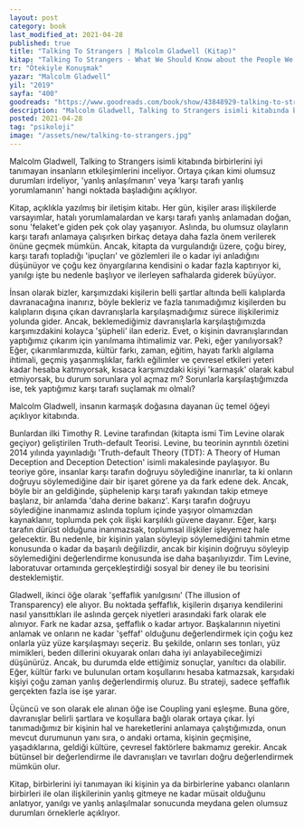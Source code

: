 ```yaml
---
layout: post
category: book
last_modified_at: 2021-04-28
published: true
title: "Talking To Strangers | Malcolm Gladwell (Kitap)"
kitap: "Talking To Strangers - What We Should Know about the People We Don't Know"
tr: "Ötekiyle Konuşmak"
yazar: "Malcolm Gladwell"
yil: "2019" 
sayfa: "400"
goodreads: "https://www.goodreads.com/book/show/43848929-talking-to-strangers"
description: "Malcolm Gladwell, Talking to Strangers isimli kitabında birbirlerini iyi tanımayan insanların etkileşimlerini inceliyor. Ortaya çıkan kimi olumsuz durumları irdeliyor, 'yanlış anlaşılmanın' veya 'karşı tarafı yanlış yorumlamanın' hangi noktada başladığını açıklıyor."
posted: 2021-04-28
tag: "psikoloji"
image: "/assets/new/talking-to-strangers.jpg"
---
```


Malcolm Gladwell, Talking to Strangers isimli kitabında birbirlerini iyi tanımayan insanların etkileşimlerini inceliyor. Ortaya çıkan kimi olumsuz durumları irdeliyor, 'yanlış anlaşılmanın' veya 'karşı tarafı yanlış yorumlamanın' hangi noktada başladığını açıklıyor.

Kitap, açıklıkla yazılmış bir iletişim kitabı. Her gün, kişiler arası ilişkilerde varsayımlar, hatalı yorumlamalardan ve karşı tarafı yanlış anlamadan doğan, sonu 'felaket'e giden pek çok olay yaşanıyor. Aslında, bu olumsuz olayların karşı tarafı anlamaya çalışırken birkaç detaya daha fazla önem verilerek önüne geçmek mümkün. Ancak, kitapta da vurgulandığı üzere, çoğu birey, karşı tarafı topladığı 'ipuçları' ve gözlemleri ile o kadar iyi anladığını düşünüyor ve çoğu kez önyargılarına kendisini o kadar fazla kaptırıyor ki, yanılgı işte bu nedenle başlıyor ve ilerleyen safhalarda giderek büyüyor.

İnsan olarak bizler, karşımızdaki kişilerin belli şartlar altında belli kalıplarda davranacağına inanırız, böyle bekleriz ve fazla tanımadığımız kişilerden bu kalıpların dışına çıkan davranışlarla karşılaşmadığımız sürece ilişkilerimiz yolunda gider. Ancak, beklemediğimiz davranışlarla karşılaştığımızda karşımızdakini kolayca 'şüpheli' ilan ederiz. Evet, o kişinin davranışlarından yaptığımız çıkarım için yanılmama ihtimalimiz var. Peki, eğer yanılıyorsak? Eğer, çıkarımlarımızda, kültür farkı, zaman, eğitim, hayatı farklı algılama ihtimali, geçmiş yaşanmışlıklar, farklı eğilimler ve çevresel etkileri yeteri kadar hesaba katmıyorsak, kısaca karşımızdaki kişiyi 'karmaşık' olarak kabul etmiyorsak, bu durum sorunlara yol açmaz mı? Sorunlarla karşılaştığımızda ise, tek yaptığımız karşı tarafı suçlamak mı olmalı?

Malcolm Gladwell, insanın karmaşık doğasına dayanan üç temel öğeyi açıklıyor kitabında.

Bunlardan ilki Timothy R. Levine tarafından (kitapta ismi Tim Levine olarak geçiyor) geliştirilen Truth-default Teorisi. Levine, bu teorinin ayrıntılı özetini 2014 yılında yayınladığı 'Truth-default Theory (TDT): A Theory of Human Deception and Deception Detection' isimli makalesinde paylaşıyor. Bu teoriye göre, insanlar karşı tarafın doğruyu söylediğine inanırlar, ta ki onların doğruyu söylemediğine dair bir işaret görene ya da fark edene dek. Ancak, böyle bir an geldiğinde, şüphelenip karşı tarafı yakından takip etmeye başlarız, bir anlamda 'daha derine bakarız'. Karşı tarafın doğruyu söylediğine inanmamız aslında toplum içinde yaşıyor olmamızdan kaynaklanır, toplumda pek çok ilişki karşılıklı güvene dayanır. Eğer, karşı tarafın dürüst olduğuna inanmazsak, toplumsal ilişkiler işleyemez hale gelecektir. Bu nedenle, bir kişinin yalan söyleyip söylemediğini tahmin etme konusunda o kadar da başarılı değilizdir, ancak bir kişinin doğruyu söyleyip söylemediğini değerlendirme konusunda ise daha başarılıyızdır. Tim Levine, laboratuvar ortamında gerçekleştirdiği sosyal bir deney ile bu teorisini desteklemiştir.

Gladwell, ikinci öğe olarak 'şeffaflık yanılgısını' (The illusion of Transparency) ele alıyor. Bu noktada şeffaflık, kişilerin dışarıya kendilerini nasıl yansıttıkları ile aslında gerçek niyetleri arasındaki fark olarak ele alınıyor. Fark ne kadar azsa, şeffaflık o kadar artıyor. Başkalarının niyetini anlamak ve onların ne kadar 'şeffaf' olduğunu değerlendirmek için çoğu kez onlarla yüz yüze karşılaşmayı seçeriz. Bu şekilde, onların ses tonları, yüz mimikleri, beden dillerini okuyarak onları daha iyi anlayabileceğimizi düşünürüz. Ancak, bu durumda elde ettiğimiz sonuçlar, yanıltıcı da olabilir. Eğer, kültür farkı ve bulunulan ortam koşullarını hesaba katmazsak, karşıdaki kişiyi çoğu zaman yanlış değerlendirmiş oluruz. Bu strateji, sadece şeffaflık gerçekten fazla ise işe yarar.

Üçüncü ve son olarak ele alınan öğe ise Coupling yani eşleşme. Buna göre, davranışlar belirli şartlara ve koşullara bağlı olarak ortaya çıkar. İyi tanımadığımız bir kişinin hal ve hareketlerini anlamaya çalıştığımızda, onun mevcut durumunun yanı sıra, o andaki ortama, kişinin geçmişine, yaşadıklarına, geldiği kültüre, çevresel faktörlere bakmamız gerekir. Ancak bütünsel bir değerlendirme ile davranışları ve tavırları doğru değerlendirmek mümkün olur.

Kitap, birbirlerini iyi tanımayan iki kişinin ya da birbirlerine yabancı olanların birbirleri ile olan ilişkilerinin yanlış gitmeye ne kadar müsait olduğunu anlatıyor, yanılgı ve yanlış anlaşılmalar sonucunda meydana gelen olumsuz durumları örneklerle açıklıyor.
